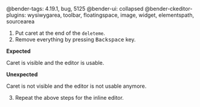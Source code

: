 @bender-tags: 4.19.1, bug, 5125
@bender-ui: collapsed
@bender-ckeditor-plugins: wysiwygarea, toolbar, floatingspace, image, widget, elementspath, sourcearea

1. Put caret at the end of the `deleteme`.
2. Remove everything by pressing <kbd>Backspace</kbd> key.

**Expected**

Caret is visible and the editor is usable.

**Unexpected**

Caret is not visible and the editor is not usable anymore.

3. Repeat the above steps for the inline editor.
